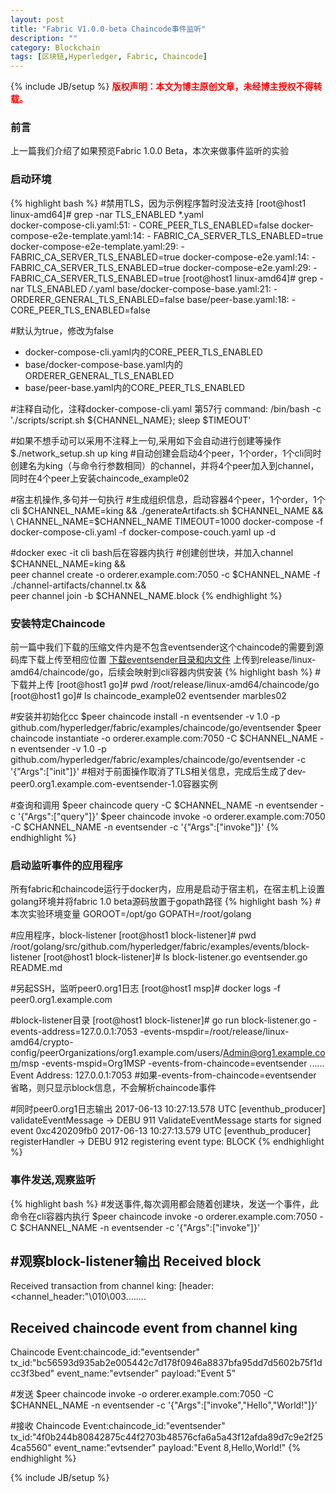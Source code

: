 ```yaml
---
layout: post
title: "Fabric V1.0.0-beta Chaincode事件监听"
description: ""
category: Blockchain 
tags: [区块链,Hyperledger, Fabric, Chaincode]
---
```

{% include JB/setup %}
**<font color="red">版权声明：本文为博主原创文章，未经博主授权不得转载。</font>**

### 前言
上一篇我们介绍了如果预览Fabric 1.0.0 Beta，本次来做事件监听的实验


### 启动环境
{% highlight bash %}
#禁用TLS，因为示例程序暂时没法支持
[root@host1 linux-amd64]# grep -nar TLS_ENABLED *.yaml  
docker-compose-cli.yaml:51:      - CORE_PEER_TLS_ENABLED=false
docker-compose-e2e-template.yaml:14:      - FABRIC_CA_SERVER_TLS_ENABLED=true
docker-compose-e2e-template.yaml:29:      - FABRIC_CA_SERVER_TLS_ENABLED=true
docker-compose-e2e.yaml:14:      - FABRIC_CA_SERVER_TLS_ENABLED=true
docker-compose-e2e.yaml:29:      - FABRIC_CA_SERVER_TLS_ENABLED=true
[root@host1 linux-amd64]# grep -nar TLS_ENABLED */*.yaml
base/docker-compose-base.yaml:21:      - ORDERER_GENERAL_TLS_ENABLED=false
base/peer-base.yaml:18:      - CORE_PEER_TLS_ENABLED=false

#默认为true，修改为false
- docker-compose-cli.yaml内的CORE_PEER_TLS_ENABLED
- base/docker-compose-base.yaml内的ORDERER_GENERAL_TLS_ENABLED
- base/peer-base.yaml内的CORE_PEER_TLS_ENABLED

#注释自动化，注释docker-compose-cli.yaml 第57行 
command: /bin/bash -c './scripts/script.sh ${CHANNEL_NAME}; sleep $TIMEOUT'

#如果不想手动可以采用不注释上一句,采用如下会自动进行创建等操作
$./network_setup.sh up king
#自动创建会启动4个peer，1个order，1个cli同时创建名为king（与命令行参数相同）的channel，并将4个peer加入到channel，同时在4个peer上安装chaincode_example02

#宿主机操作,多句并一句执行
#生成组织信息，启动容器4个peer，1个order，1个cli
$CHANNEL_NAME=king && ./generateArtifacts.sh $CHANNEL_NAME && \
CHANNEL_NAME=$CHANNEL_NAME TIMEOUT=1000 docker-compose -f docker-compose-cli.yaml -f docker-compose-couch.yaml up -d

#docker exec -it cli bash后在容器内执行
#创建创世块，并加入channel
$CHANNEL_NAME=king && \
peer channel create -o orderer.example.com:7050 -c $CHANNEL_NAME -f ./channel-artifacts/channel.tx && \
peer channel join -b $CHANNEL_NAME.block
{% endhighlight %}


### 安装特定Chaincode
前一篇中我们下载的压缩文件内是不包含eventsender这个chaincode的需要到源码库下载上传至相应位置
[下载eventsender目录和内文件](https://github.com/hyperledger/fabric/tree/master/examples/chaincode/go)
上传到release/linux-amd64/chaincode/go，后续会映射到cli容器内供安装
{% highlight bash %}
#下载并上传
[root@host1 go]# pwd
/root/release/linux-amd64/chaincode/go
[root@host1 go]# ls
chaincode_example02  eventsender  marbles02

#安装并初始化cc
$peer chaincode install -n eventsender -v 1.0 -p github.com/hyperledger/fabric/examples/chaincode/go/eventsender
$peer chaincode instantiate -o orderer.example.com:7050 -C $CHANNEL_NAME -n eventsender -v 1.0 -p github.com/hyperledger/fabric/examples/chaincode/go/eventsender -c '{"Args":["init"]}'
#相对于前面操作取消了TLS相关信息，完成后生成了dev-peer0.org1.example.com-eventsender-1.0容器实例

#查询和调用
$peer chaincode query -C $CHANNEL_NAME -n eventsender -c '{"Args":["query"]}'
$peer chaincode invoke -o orderer.example.com:7050 -C $CHANNEL_NAME -n eventsender -c '{"Args":["invoke"]}'
{% endhighlight %}

### 启动监听事件的应用程序
所有fabric和chaincode运行于docker内，应用是启动于宿主机，在宿主机上设置golang环境并将fabric 1.0 beta源码放置于gopath路径
{% highlight bash %}
#本次实验环境变量
GOROOT=/opt/go
GOPATH=/root/golang

#应用程序，block-listener
[root@host1 block-listener]# pwd
/root/golang/src/github.com/hyperledger/fabric/examples/events/block-listener
[root@host1 block-listener]# ls
block-listener.go  eventsender.go  README.md

#另起SSH，监听peer0.org1日志
[root@host1 msp]# docker logs -f peer0.org1.example.com

#block-listener目录
[root@host1 block-listener]#  go run block-listener.go -events-address=127.0.0.1:7053 -events-mspdir=/root/release/linux-amd64/crypto-config/peerOrganizations/org1.example.com/users/Admin@org1.example.com/msp  -events-mspid=Org1MSP -events-from-chaincode=eventsender
......
Event Address: 127.0.0.1:7053
#如果-events-from-chaincode=eventsender 省略，则只显示block信息，不会解析chaincode事件

#同时peer0.org1日志输出
2017-06-13 10:27:13.578 UTC [eventhub_producer] validateEventMessage -> DEBU 911 ValidateEventMessage starts for signed event 0xc420209fb0
2017-06-13 10:27:13.579 UTC [eventhub_producer] registerHandler -> DEBU 912 registering event type: BLOCK
{% endhighlight %}


### 事件发送,观察监听
{% highlight bash %}
#发送事件,每次调用都会随着创建块，发送一个事件，此命令在cli容器内执行
$peer chaincode invoke -o orderer.example.com:7050 -C $CHANNEL_NAME -n eventsender -c '{"Args":["invoke"]}'

#观察block-listener输出
Received block
--------------
Received transaction from channel king: 
        [header:<channel_header:"\010\003........

Received chaincode event from channel king
------------------------
Chaincode Event:chaincode_id:"eventsender" tx_id:"bc56593d935ab2e005442c7d178f0946a8837bfa95dd7d5602b75f1dcc3f3bed" event_name:"evtsender" payload:"Event 5" 

#发送
$peer chaincode invoke -o orderer.example.com:7050 -C $CHANNEL_NAME -n eventsender -c '{"Args":["invoke","Hello","World!"]}'

#接收
Chaincode Event:chaincode_id:"eventsender" tx_id:"4f0b244b80842875c44f2703b48576cfa6a5a43f12afda89d7c9e2f254ca5560" event_name:"evtsender" payload:"Event 8,Hello,World!" 
{% endhighlight %}


{% include JB/setup %}


